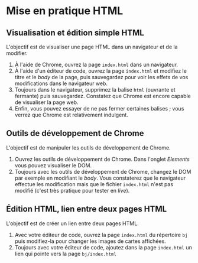 # Mise en pratique HTML

## Visualisation et édition simple HTML

L'objectif est de visualiser une page HTML dans un navigateur et de la modifier.

1. À l'aide de Chrome, ouvrez la page `index.html` dans un navigateur.
1. À l'aide d'un éditeur de code, ouvrez la page `index.html` et modifiez le titre et le _body_ de la page, puis sauvegardez pour voir les effets de vos modifications dans le navigateur web.
1. Toujours dans le navigateur, supprimez la balise `html` (ouvrante et fermante) puis sauvegardez. Constatez que Chrome est encore capable de visualiser la page web.
1. Enfin, vous pouvez essayer de ne pas fermer certaines balises ; vous verrez que Chrome est relativement indulgent.

## Outils de développement de Chrome

L'objectif est de manipuler les outils de développement de Chrome.

1. Ouvrez les outils de développement de Chrome. Dans l'onglet _Elements_ vous pouvez visualiser le DOM.
1. Toujours avec les outils de développement de Chrome, changez le DOM par exemple en modifiant le _body_. Vous constaterez que le navigateur effectue les modification mais que le fichier `index.html` n'est pas modifié (c'est très pratique pour tester en _live_).

## Édition HTML, lien entre deux pages HTML

L'objectif est de créer un lien entre deux pages HTML.

1. Avec votre éditeur de code, ouvrez la page `index.html` du répertoire `bj` puis modifiez-la pour changer les images de cartes affichées.
1. Toujours avec votre éditeur de code, ajoutez dans la page `index.html` un lien qui pointe vers la page `bj/index.html`
